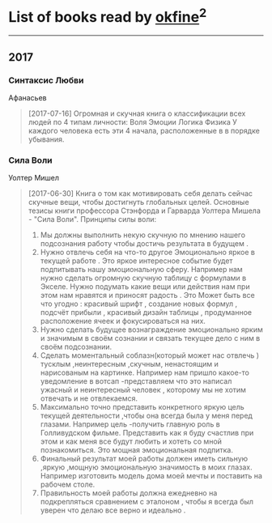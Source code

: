 # List of books read by [okfine](http://vk.com/id209723)<sup>2</sup>
---

## 2017

### Синтаксис Любви
Афанасьев
> [2017-07-16] Огромная и скучная книга о классификации всех людей по 4 типам личности:
> Воля
> Эмоции
> Логика 
> Физика
> У каждого человека есть эти 4 начала, расположенные в в порядке убывания.


### Сила Воли
Уолтер Мишел
> [2017-06-30] Книга о том как мотивировать себя делать сейчас скучные вещи, чтобы достигнуть глобальных целей.
> Основные тезисы книги профессора Стэнфорда и Гарварда Уолтера Мишела - "Сила Воли".
> Принципы силы воли:
> 1. Мы должны выполнить некую скучную по мнению нашего подсознания работу чтобы достичь результата в будущем .
> 2. Нужно отвлечь себя на что-то другое Эмоционально яркое в текущей работе . Это яркое интересное событие будет подпитывать нашу эмоциональную сферу.
> Например нам нужно сделать огромную скучную таблицу с формулами в Экселе. Нужно подумать какие вещи или действия нам при этом нам нравятся и приносят радость . Это 
> Может быть все что угодно : красивый шрифт , создание новых формул , подсчёт прибыли , красивый дизайн таблицы , продуманное расположение ячеек и фокусироваться на них.
> 3. Нужно сделать будущее вознаграждение эмоционально ярким и значимым в своём сознании и связать текущее дело с ним в своём подсознании.
> 4. Сделать моментальный соблазн(который может нас отвлечь ) тусклым ,неинтересным ,скучным, ненастоящим и нарисованым на картинке. Например нам пришло какое-то уведомление в вотсап -представляем что это написал ужасный и неинтересный человек , которому мы не хотим отвечать и не отвлекаемся.
> 5. Максимально точно представить конкретного яркую цель текущей деятельности ,чтобы она всегда была у меня перед глазами. Например цель -получить главную роль в Голливудском фильме. Представить как я буду счастлив при этом и как меня все будут любить и хотеть со мной познакомиться. Это мощная эмоциональная подпитка.
> 6. Финальный результат моей работы должен иметь сильную ,яркую ,мощную эмоциональную значимость в моих глазах. Например изготовить модель дома моей мечты и поставить на рабочем столе.
> 7. Правильность моей работы должна ежедневно на подкрепляться сравнением с эталоном , чтобы я всегда был уверен что делаю все верно и идеально .



